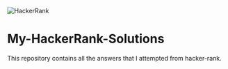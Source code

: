 ![HackerRank](https://user-images.githubusercontent.com/64978825/91205183-0b5d4e00-e6fd-11ea-9e5b-11aa022803e9.png)
# My-HackerRank-Solutions
This repository contains all the answers that I attempted from hacker-rank. 
